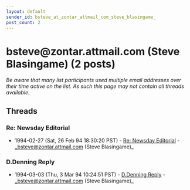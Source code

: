 ```yaml
---
layout: default
sender_id: bsteve_at_zontar_attmail_com_steve_blasingame_
post_count: 2
---
```


# bsteve<span>@</span>zontar.attmail.com (Steve Blasingame) (2 posts)

_Be aware that many list participants used multiple email addresses over their time active on the list. As such this page may not contain all threads available._

## Threads

### Re: Newsday Editorial
+ 1994-02-27 (Sat, 26 Feb 94 18:30:20 PST) - [Re: Newsday Editorial](/archive/1994/02/8f1de4155bab032ae21b2b0435dace78cb04a32b1f4e097de02e1615d5eef0c7) - _bsteve@zontar.attmail.com (Steve Blasingame)_

### D.Denning Reply
+ 1994-03-03 (Thu, 3 Mar 94 10:24:51 PST) - [D.Denning Reply](/archive/1994/03/38d7f2d512d3448a2c43f8762fb08f417cdb56f95671234dc5336e06ce1c47f2) - _bsteve@zontar.attmail.com (Steve Blasingame)_

